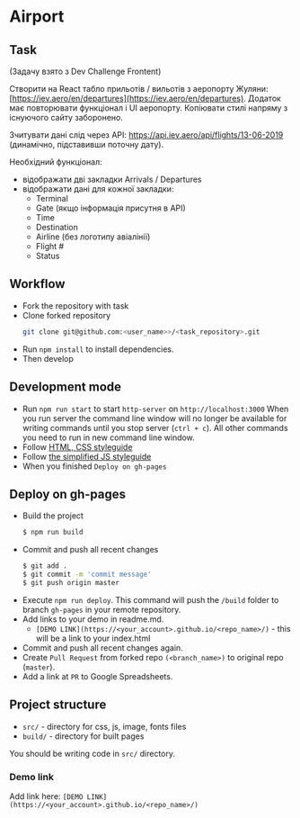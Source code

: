 # Airport

## Task

(Задачу взято з Dev Challenge Frontent)

Створити на React табло прильотів / вильотів з аеропорту Жуляни: [https://iev.aero/en/departures](https://iev.aero/en/departures). Додаток має повторювати функціонал і UI аеропорту. Копіювати стилі напряму з існуючого сайту
заборонено.

Зчитувати дані слід через API: https://api.iev.aero/api/flights/13-06-2019 (динамічно, підставивши поточну дату).

Необхідний функціонал:
- відображати дві закладки Arrivals / Departures
- відображати дані для кожної закладки:
  - Terminal
  - Gate (якщо інформація присутня в API)
  - Time
  - Destination
  - Airline (без логотипу авіалінії)
  - Flight #
  - Status

## Workflow

- Fork the repository with task
- Clone forked repository 
    ```bash
    git clone git@github.com:<user_name>>/<task_repository>.git
    ```
- Run `npm install` to install dependencies.
- Then develop

## Development mode 

- Run `npm run start` to start `http-server` on `http://localhost:3000`
    When you run server the command line window will no longer be available for 
    writing commands until you stop server (`ctrl + c`). All other commands you 
    need to run in new command line window.
- Follow [HTML, CSS styleguide](https://mate-academy.github.io/style-guides/htmlcss.html)
- Follow [the simplified JS styleguide](https://mate-academy.github.io/style-guides/javascript-standard-modified)
- When you finished `Deploy on gh-pages`

## Deploy on gh-pages

- Build the project
  ```bash
  $ npm run build
  ```
- Commit and push all recent changes
  ```bash
  $ git add .
  $ git commit -m 'commit message'
  $ git push origin master
  ```
- Execute `npm run deploy`. This command will push the `/build` folder to branch
  `gh-pages` in your remote repository. 
- Add links to your demo in readme.md.
  - `[DEMO LINK](https://<your_account>.github.io/<repo_name>/)` - this will be a 
  link to your index.html
- Commit and push all recent changes again.
- Create `Pull Request` from forked repo `(<branch_name>)` to original repo 
(`master`).
- Add a link at `PR` to Google Spreadsheets.

## Project structure

- `src/` - directory for css, js, image, fonts files
- `build/` - directory for built pages

You should be writing code in `src/` directory.

### Demo link

Add link here: `[DEMO LINK](https://<your_account>.github.io/<repo_name>/)`
